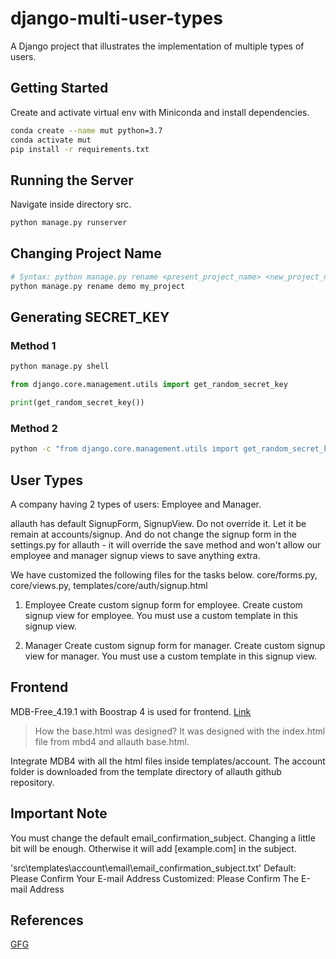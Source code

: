 # django-multi-user-types
A Django project that illustrates the implementation of multiple types of users.

## Getting Started
Create and activate virtual env with Miniconda and install dependencies.
```bash
conda create --name mut python=3.7
conda activate mut
pip install -r requirements.txt
```

## Running the Server
Navigate inside directory src.
```bash
python manage.py runserver
```

## Changing Project Name
```bash
# Syntax: python manage.py rename <present_project_name> <new_project_name>
python manage.py rename demo my_project
```

## Generating SECRET_KEY

### Method 1
```bash
python manage.py shell
```
```python
from django.core.management.utils import get_random_secret_key

print(get_random_secret_key())
```

### Method 2
```bash
python -c "from django.core.management.utils import get_random_secret_key; print(get_random_secret_key())"
```

## User Types
A company having 2 types of users: Employee and Manager.

allauth has default SignupForm, SignupView. Do not override it. Let it be remain at accounts/signup. And do not change the signup form in the settings.py for allauth - it will override the save method and won't allow our employee and manager signup views to save anything extra.

We have customized the following files for the tasks below.
core/forms.py, core/views.py, templates/core/auth/signup.html

1. Employee
Create custom signup form for employee.
Create custom signup view for employee.
You must use a custom template in this signup view.

2. Manager
Create custom signup form for manager.
Create custom signup view for manager.
You must use a custom template in this signup view.

## Frontend
MDB-Free_4.19.1 with Boostrap 4 is used for frontend. [Link](https://mdbootstrap.com/docs/jquery/getting-started/download/)

> How the base.html was designed?
It was designed with the index.html file from mbd4 and allauth base.html.

Integrate MDB4 with all the html files inside templates/account.
The account folder is downloaded from the template directory of allauth github repository.

## Important Note
You must change the default email_confirmation_subject. Changing a little bit will be enough. Otherwise it will add [example.com] in the subject.

'src\templates\account\email\email_confirmation_subject.txt'
Default: Please Confirm Your E-mail Address
Customized: Please Confirm The E-mail Address


## References
[GFG](https://www.geeksforgeeks.org/python-extending-and-customizing-django-allauth/)
